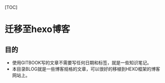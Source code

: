[TOC]

# 迁移至hexo博客

## 目的

- 使用GITBOOK写的文章不需要写任何日期和标签，就是一些知识笔记。
- 本目录BLOG就是一些博客规格的文章，可以很好的移植到HEXO框架的博客网站上。
